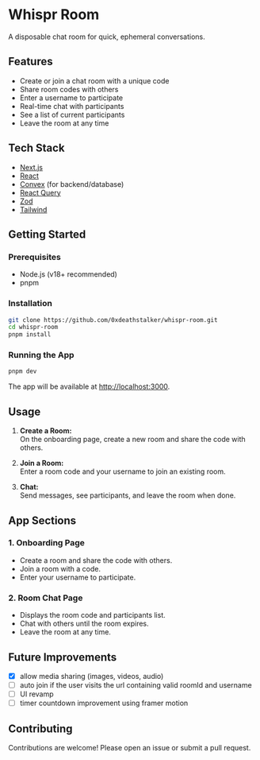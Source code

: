 # Whispr Room

A disposable chat room for quick, ephemeral conversations.

## Features

- Create or join a chat room with a unique code
- Share room codes with others
- Enter a username to participate
- Real-time chat with participants
- See a list of current participants
- Leave the room at any time

## Tech Stack

- [Next.js](https://nextjs.org/)
- [React](https://react.dev/)
- [Convex](https://convex.dev/) (for backend/database)
- [React Query](https://tanstack.com/query/latest)
- [Zod](https://zod.dev/)
- [Tailwind](https://tailwindcss.com/)

## Getting Started

### Prerequisites

- Node.js (v18+ recommended)
- pnpm

### Installation

```bash
git clone https://github.com/0xdeathstalker/whispr-room.git
cd whispr-room
pnpm install
```

### Running the App

```bash
pnpm dev
```

The app will be available at [http://localhost:3000](http://localhost:3000).

## Usage

1. **Create a Room:**  
   On the onboarding page, create a new room and share the code with others.

2. **Join a Room:**  
   Enter a room code and your username to join an existing room.

3. **Chat:**  
   Send messages, see participants, and leave the room when done.

## App Sections

### 1. Onboarding Page

- Create a room and share the code with others.
- Join a room with a code.
- Enter your username to participate.

### 2. Room Chat Page

- Displays the room code and participants list.
- Chat with others until the room expires.
- Leave the room at any time.

<!-- ## Screenshots -->

<!-- Add screenshots or GIFs here if available -->

## Future Improvements

- [x] allow media sharing (images, videos, audio)
- [ ] auto join if the user visits the url containing valid roomId and username
- [ ] UI revamp
- [ ] timer countdown improvement using framer motion

## Contributing

Contributions are welcome! Please open an issue or submit a pull request.
